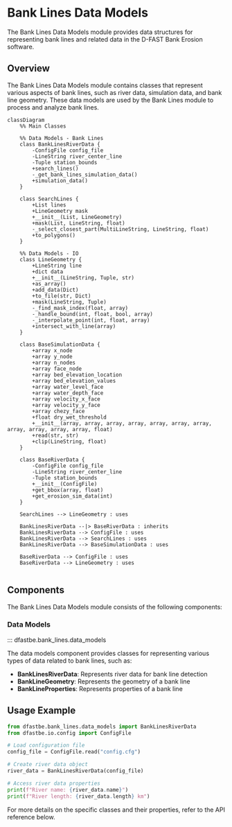 # Bank Lines Data Models

The Bank Lines Data Models module provides data structures for representing bank lines and related data in the D-FAST Bank Erosion software.

## Overview

The Bank Lines Data Models module contains classes that represent various aspects of bank lines, such as river data, simulation data, and bank line geometry. These data models are used by the Bank Lines module to process and analyze bank lines.

```mermaid
classDiagram
    %% Main Classes

    %% Data Models - Bank Lines
    class BankLinesRiverData {
        -ConfigFile config_file
        -LineString river_center_line
        -Tuple station_bounds
        +search_lines()
        -_get_bank_lines_simulation_data()
        +simulation_data()
    }

    class SearchLines {
        +List lines
        +LineGeometry mask
        +__init__(List, LineGeometry)
        +mask(List, LineString, float)
        -_select_closest_part(MultiLineString, LineString, float)
        +to_polygons()
    }

    %% Data Models - IO
    class LineGeometry {
        +LineString line
        +dict data
        +__init__(LineString, Tuple, str)
        +as_array()
        +add_data(Dict)
        +to_file(str, Dict)
        +mask(LineString, Tuple)
        -_find_mask_index(float, array)
        -_handle_bound(int, float, bool, array)
        -_interpolate_point(int, float, array)
        +intersect_with_line(array)
    }

    class BaseSimulationData {
        +array x_node
        +array y_node
        +array n_nodes
        +array face_node
        +array bed_elevation_location
        +array bed_elevation_values
        +array water_level_face
        +array water_depth_face
        +array velocity_x_face
        +array velocity_y_face
        +array chezy_face
        +float dry_wet_threshold
        +__init__(array, array, array, array, array, array, array, array, array, array, array, float)
        +read(str, str)
        +clip(LineString, float)
    }

    class BaseRiverData {
        -ConfigFile config_file
        -LineString river_center_line
        -Tuple station_bounds
        +__init__(ConfigFile)
        +get_bbox(array, float)
        +get_erosion_sim_data(int)
    }

    SearchLines --> LineGeometry : uses

    BankLinesRiverData --|> BaseRiverData : inherits
    BankLinesRiverData --> ConfigFile : uses
    BankLinesRiverData --> SearchLines : uses
    BankLinesRiverData --> BaseSimulationData : uses

    BaseRiverData --> ConfigFile : uses
    BaseRiverData --> LineGeometry : uses
    
```

## Components

The Bank Lines Data Models module consists of the following components:

### Data Models

::: dfastbe.bank_lines.data_models

The data models component provides classes for representing various types of data related to bank lines, such as:

- **BankLinesRiverData**: Represents river data for bank line detection
- **BankLineGeometry**: Represents the geometry of a bank line
- **BankLineProperties**: Represents properties of a bank line

## Usage Example

```python
from dfastbe.bank_lines.data_models import BankLinesRiverData
from dfastbe.io.config import ConfigFile

# Load configuration file
config_file = ConfigFile.read("config.cfg")

# Create river data object
river_data = BankLinesRiverData(config_file)

# Access river data properties
print(f"River name: {river_data.name}")
print(f"River length: {river_data.length} km")
```

For more details on the specific classes and their properties, refer to the API reference below.
